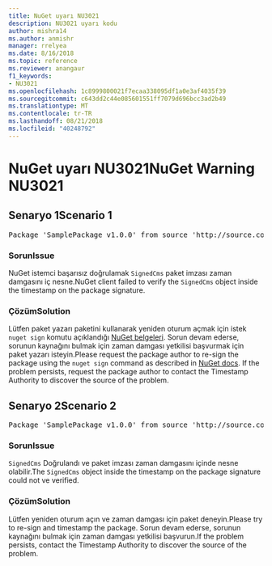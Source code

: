 ```yaml
---
title: NuGet uyarı NU3021
description: NU3021 uyarı kodu
author: mishra14
ms.author: anmishr
manager: rrelyea
ms.date: 8/16/2018
ms.topic: reference
ms.reviewer: anangaur
f1_keywords:
- NU3021
ms.openlocfilehash: 1c8999800021f7ecaa338095df1a0e3af4035f39
ms.sourcegitcommit: c643dd2c44e085601551ff7079d696bcc3ad2b49
ms.translationtype: MT
ms.contentlocale: tr-TR
ms.lasthandoff: 08/21/2018
ms.locfileid: "40248792"
---
```

# <a name="nuget-warning-nu3021"></a><span data-ttu-id="402e6-103">NuGet uyarı NU3021</span><span class="sxs-lookup"><span data-stu-id="402e6-103">NuGet Warning NU3021</span></span>

## <a name="scenario-1"></a><span data-ttu-id="402e6-104">Senaryo 1</span><span class="sxs-lookup"><span data-stu-id="402e6-104">Scenario 1</span></span>

<pre>Package 'SamplePackage v1.0.0' from source 'http://source.com/index.json': The primary signature's timestamp signature validation failed.</pre>

### <a name="issue"></a><span data-ttu-id="402e6-105">Sorun</span><span class="sxs-lookup"><span data-stu-id="402e6-105">Issue</span></span>

<span data-ttu-id="402e6-106">NuGet istemci başarısız doğrulamak `SignedCms` paket imzası zaman damgasını iç nesne.</span><span class="sxs-lookup"><span data-stu-id="402e6-106">NuGet client failed to verify the `SignedCms` object inside the timestamp on the package signature.</span></span>


### <a name="solution"></a><span data-ttu-id="402e6-107">Çözüm</span><span class="sxs-lookup"><span data-stu-id="402e6-107">Solution</span></span>

<span data-ttu-id="402e6-108">Lütfen paket yazarı paketini kullanarak yeniden oturum açmak için istek `nuget sign` komutu açıklandığı [NuGet belgeleri](https://docs.microsoft.com/en-us/nuget/create-packages/sign-a-package). Sorun devam ederse, sorunun kaynağını bulmak için zaman damgası yetkilisi başvurmak için paket yazarı isteyin.</span><span class="sxs-lookup"><span data-stu-id="402e6-108">Please request the package author to re-sign the package using the `nuget sign` command as described in [NuGet docs](https://docs.microsoft.com/en-us/nuget/create-packages/sign-a-package). If the problem persists, request the package author to contact the Timestamp Authority to discover the source of the problem.</span></span>



## <a name="scenario-2"></a><span data-ttu-id="402e6-109">Senaryo 2</span><span class="sxs-lookup"><span data-stu-id="402e6-109">Scenario 2</span></span>

<pre>Package 'SamplePackage v1.0.0' from source 'http://source.com/index.json': The timestamp signature validation failed.</pre>

### <a name="issue"></a><span data-ttu-id="402e6-110">Sorun</span><span class="sxs-lookup"><span data-stu-id="402e6-110">Issue</span></span>

<span data-ttu-id="402e6-111">`SignedCms` Doğrulandı ve paket imzası zaman damgasını içinde nesne olabilir.</span><span class="sxs-lookup"><span data-stu-id="402e6-111">The `SignedCms` object inside the timestamp on the package signature could not ve verified.</span></span>


### <a name="solution"></a><span data-ttu-id="402e6-112">Çözüm</span><span class="sxs-lookup"><span data-stu-id="402e6-112">Solution</span></span>

<span data-ttu-id="402e6-113">Lütfen yeniden oturum açın ve zaman damgası için paket deneyin.</span><span class="sxs-lookup"><span data-stu-id="402e6-113">Please try to re-sign and timestamp the package.</span></span> <span data-ttu-id="402e6-114">Sorun devam ederse, sorunun kaynağını bulmak için zaman damgası yetkilisi başvurun.</span><span class="sxs-lookup"><span data-stu-id="402e6-114">If the problem persists, contact the Timestamp Authority to discover the source of the problem.</span></span>


